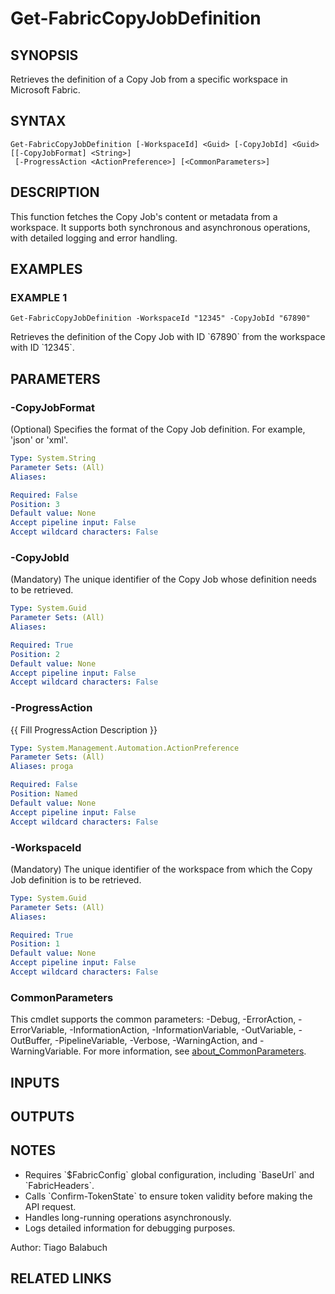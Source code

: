 ﻿---
external help file: FabricTools-help.xml
Module Name: FabricTools
online version:
schema: 2.0.0
---

# Get-FabricCopyJobDefinition

## SYNOPSIS
Retrieves the definition of a Copy Job from a specific workspace in Microsoft Fabric.

## SYNTAX

```
Get-FabricCopyJobDefinition [-WorkspaceId] <Guid> [-CopyJobId] <Guid> [[-CopyJobFormat] <String>]
 [-ProgressAction <ActionPreference>] [<CommonParameters>]
```

## DESCRIPTION
This function fetches the Copy Job's content or metadata from a workspace.
It supports both synchronous and asynchronous operations, with detailed logging and error handling.

## EXAMPLES

### EXAMPLE 1
```
Get-FabricCopyJobDefinition -WorkspaceId "12345" -CopyJobId "67890"
```

Retrieves the definition of the Copy Job with ID \`67890\` from the workspace with ID \`12345\`.

## PARAMETERS

### -CopyJobFormat
(Optional) Specifies the format of the Copy Job definition.
For example, 'json' or 'xml'.

```yaml
Type: System.String
Parameter Sets: (All)
Aliases:

Required: False
Position: 3
Default value: None
Accept pipeline input: False
Accept wildcard characters: False
```

### -CopyJobId
(Mandatory) The unique identifier of the Copy Job whose definition needs to be retrieved.

```yaml
Type: System.Guid
Parameter Sets: (All)
Aliases:

Required: True
Position: 2
Default value: None
Accept pipeline input: False
Accept wildcard characters: False
```

### -ProgressAction
{{ Fill ProgressAction Description }}

```yaml
Type: System.Management.Automation.ActionPreference
Parameter Sets: (All)
Aliases: proga

Required: False
Position: Named
Default value: None
Accept pipeline input: False
Accept wildcard characters: False
```

### -WorkspaceId
(Mandatory) The unique identifier of the workspace from which the Copy Job definition is to be retrieved.

```yaml
Type: System.Guid
Parameter Sets: (All)
Aliases:

Required: True
Position: 1
Default value: None
Accept pipeline input: False
Accept wildcard characters: False
```

### CommonParameters
This cmdlet supports the common parameters: -Debug, -ErrorAction, -ErrorVariable, -InformationAction, -InformationVariable, -OutVariable, -OutBuffer, -PipelineVariable, -Verbose, -WarningAction, and -WarningVariable. For more information, see [about_CommonParameters](http://go.microsoft.com/fwlink/?LinkID=113216).

## INPUTS

## OUTPUTS

## NOTES
- Requires \`$FabricConfig\` global configuration, including \`BaseUrl\` and \`FabricHeaders\`.
- Calls \`Confirm-TokenState\` to ensure token validity before making the API request.
- Handles long-running operations asynchronously.
- Logs detailed information for debugging purposes.

Author: Tiago Balabuch

## RELATED LINKS
